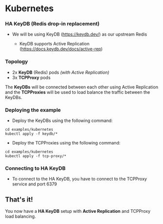 # Kubernetes

### HA KeyDB (Redis drop-in replacement)
- We will be using KeyDB (https://keydb.dev/) as our upstream Redis

    - KeyDB supports Active Replication (https://docs.keydb.dev/docs/active-rep)

### Topology    
- 2x **KeyDB** (Redis) pods _(with Active Replication)_
- 3x **TCPProxy** pods

The **KeyDBs** will be connected between each other using Active Replication and the **TCPProxies** will be used to load balance the traffic between the KeyDBs.

### Deploying the example
- Deploy the KeyDBs using the following command:
```
cd examples/kubernetes
kubectl apply -f keydb/*
```
- Deploy the TCPProxies using the following command:
```
cd examples/kubernetes
kubectl apply -f tcp-proxy/*
```

### Connecting to HA KeyDB
- To connect to the HA KeyDB, you have to connect to the TCPProxy service and port 6379

## That's it! 
You now have a **HA KeyDB** setup with **Active Replication** and TCPProxy load balancing.
